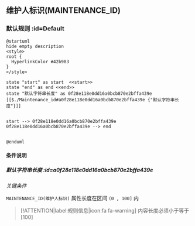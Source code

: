 ## 维护人标识(MAINTENANCE_ID) <!-- {docsify-ignore-all} -->

   

### 默认规则 :id=Default

```plantuml
@startuml
hide empty description
<style>
root {
  HyperlinkColor #42b983
}
</style>

state "start" as start  <<start>>
state "end" as end <<end>>
state "默认字符串长度" as 0f28e118e0dd16a0bcb870e2bffa439e [[$./Maintenance_id#a0f28e118e0dd16a0bcb870e2bffa439e {"默认字符串长度"}]]


start --> 0f28e118e0dd16a0bcb870e2bffa439e 
0f28e118e0dd16a0bcb870e2bffa439e --> end 


@enduml
```

#### 条件说明

##### 默认字符串长度 :id=a0f28e118e0dd16a0bcb870e2bffa439e


*关键条件*


`MAINTENANCE_ID(维护人标识)` 属性长度在区间 `(0 , 100]` 内

> [!ATTENTION|label:规则信息|icon:fa fa-warning]
> 内容长度必须小于等于[100]







